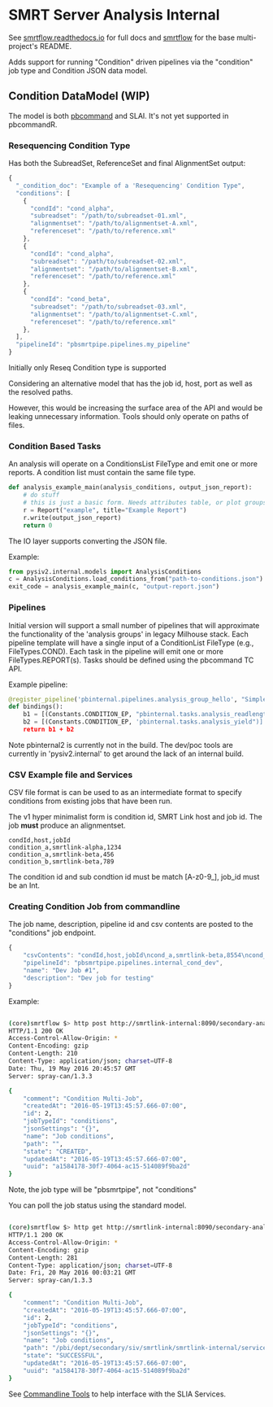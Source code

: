 # SMRT Server Analysis Internal

See [smrtflow.readthedocs.io](http://smrtflow.readthedocs.io/) for full docs and [smrtflow](../README.md) for the base multi-project's README. 

Adds support for running "Condition" driven pipelines via the "condition" job type and Condition JSON data model.

## Condition DataModel (WIP)


The model is both [pbcommand](https://github.com/PacificBiosciences/pbcommand/blob/master/pbcommand/models/conditions.py) and SLAI. It's not yet supported in pbcommandR.


### Resequencing Condition Type

Has both the SubreadSet, ReferenceSet and final AlignmentSet output:


```javascript
{
  "_condition_doc": "Example of a 'Resequencing' Condition Type",
  "conditions": [
    {
      "condId": "cond_alpha",
      "subreadset": "/path/to/subreadset-01.xml",
      "alignmentset": "/path/to/alignmentset-A.xml",
      "referenceset": "/path/to/reference.xml"
    },
    {
      "condId": "cond_alpha",
      "subreadset": "/path/to/subreadset-02.xml",
      "alignmentset": "/path/to/alignmentset-B.xml",
      "referenceset": "/path/to/reference.xml"
    },
    {
      "condId": "cond_beta",
      "subreadset": "/path/to/subreadset-03.xml",
      "alignmentset": "/path/to/alignmentset-C.xml",
      "referenceset": "/path/to/reference.xml"
    },
  ],
  "pipelineId": "pbsmrtpipe.pipelines.my_pipeline"
}

```


Initially only Reseq Condition type is supported

Considering an alternative model that has the job id, host, port as well as the resolved paths.

However, this would be increasing the surface area of the API and would be leaking unnecessary information. Tools should only operate on paths of files.

### Condition Based Tasks


An analysis will operate on a ConditionsList FileType and emit one or more reports. A condition list must contain the same file type.


```python
def analysis_example_main(analysis_conditions, output_json_report):
    # do stuff
    # this is just a basic form. Needs attributes table, or plot groups.
    r = Report("example", title="Example Report")
    r.write(output_json_report)
    return 0
```

The IO layer supports converting the JSON file.

Example:

```python
from pysiv2.internal.models import AnalysisConditions
c = AnalysisConditions.load_conditions_from("path-to-conditions.json")
exit_code = analysis_example_main(c, "output-report.json")
```


### Pipelines


Initial version will support a small number of pipelines that will approximate the functionality of the 'analysis groups' in legacy Milhouse stack. Each pipeline template will have a single input of a ConditionList FileType (e.g., FileTypes.COND). Each task in the pipeline will emit one or more FileTypes.REPORT(s). Tasks should be defined using the pbcommand TC API.

Example pipeline:

```python
@register_pipeline('pbinternal.pipelines.analysis_group_hello', "Simple HelloWorld Multi-Job analysis")
def bindings():
    b1 = [(Constants.CONDITION_EP, "pbinternal.tasks.analysis_readlength")]
    b2 = [(Constants.CONDITION_EP, 'pbinternal.tasks.analysis_yield")]
    return b1 + b2
```

Note pbinternal2 is currently not in the build. The dev/poc tools are currently in 'pysiv2.internal' to get around the lack of an internal build. 


### CSV Example file and Services


CSV file format is can be used to as an intermediate format to specify conditions from existing jobs that have been run.

The v1 hyper minimalist form is condition id, SMRT Link host and job id. The job **must** produce an alignmentset.

```csv
condId,host,jobId
condition_a,smrtlink-alpha,1234
condition_a,smrtlink-beta,456
condition_b,smrtlink-beta,789
```

The condition id and sub condtion id must be match [A-z0-9_], job_id must be an Int.

### Creating Condition Job from commandline


The job name, description, pipeline id and csv contents are posted to the "conditions" job endpoint.


```javascript
{
    "csvContents": "condId,host,jobId\ncond_a,smrtlink-beta,8554\ncond_a,smrtlink-beta,10159\ncond_b,smrtlink-alpha,151",
    "pipelineId": "pbsmrtpipe.pipelines.internal_cond_dev",
    "name": "Dev Job #1",
    "description": "Dev job for testing"
}
```


Example:

```bash

(core)smrtflow $> http post http://smrtlink-internal:8090/secondary-analysis/job-manager/jobs/conditions < example-condition-pipeline.json
HTTP/1.1 200 OK
Access-Control-Allow-Origin: *
Content-Encoding: gzip
Content-Length: 210
Content-Type: application/json; charset=UTF-8
Date: Thu, 19 May 2016 20:45:57 GMT
Server: spray-can/1.3.3

{
    "comment": "Condition Multi-Job",
    "createdAt": "2016-05-19T13:45:57.666-07:00",
    "id": 2,
    "jobTypeId": "conditions",
    "jsonSettings": "{}",
    "name": "Job conditions",
    "path": "",
    "state": "CREATED",
    "updatedAt": "2016-05-19T13:45:57.666-07:00",
    "uuid": "a1584178-30f7-4064-ac15-514089f9ba2d"
}

```

Note, the job type will be "pbsmrtpipe", not "conditions"

You can poll the job status using the standard model.


```bash

(core)smrtflow $> http get http://smrtlink-internal:8090/secondary-analysis/job-manager/jobs/a1584178-30f7-4064-ac15-514089f9ba2d
HTTP/1.1 200 OK
Access-Control-Allow-Origin: *
Content-Encoding: gzip
Content-Length: 281
Content-Type: application/json; charset=UTF-8
Date: Fri, 20 May 2016 00:03:21 GMT
Server: spray-can/1.3.3

{
    "comment": "Condition Multi-Job", 
    "createdAt": "2016-05-19T13:45:57.666-07:00", 
    "id": 2, 
    "jobTypeId": "conditions", 
    "jsonSettings": "{}", 
    "name": "Job conditions", 
    "path": "/pbi/dept/secondary/siv/smrtlink/smrtlink-internal/services_ui/smrtlink_services_ui-internal-0.7.2-180513/jobs-root/000/000002", 
    "state": "SUCCESSFUL", 
    "updatedAt": "2016-05-19T13:45:57.666-07:00", 
    "uuid": "a1584178-30f7-4064-ac15-514089f9ba2d"
}

```

See [Commandline Tools](https://github.com/PacificBiosciences/smrtflow/blob/master/smrt-server-analysis-internal/CLI.md) to help interface with the SLIA Services.